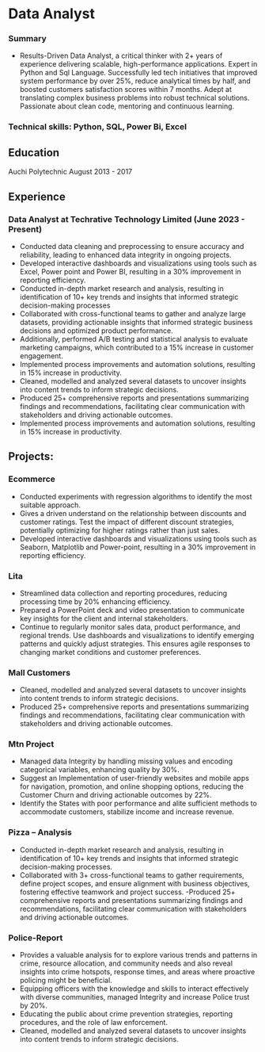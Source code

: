 # Data Analyst

### Summary

- Results-Driven Data Analyst, a critical thinker with 2+ years of experience delivering scalable, high-performance applications. Expert in Python and Sql Language. Successfully led tech initiatives that improved system performance by over 25%, reduce analytical times by half, and boosted customers satisfaction scores within 7 months. Adept at translating complex business problems into robust technical solutions. Passionate about clean code, mentoring and continuous learning.

### Technical skills: Python, SQL, Power Bi, Excel

## Education
Auchi Polytechnic      August 2013 - 2017

## Experience
### Data Analyst at Techrative Technology Limited			(June 2023  - Present)
-	Conducted data cleaning and preprocessing to ensure accuracy and reliability, leading to enhanced data integrity in ongoing projects.
-	Developed interactive dashboards and visualizations using tools such as Excel, Power point and Power BI, resulting in a 30% improvement in reporting efficiency.
-	Conducted in-depth market research and analysis, resulting in identification of 10+ key trends and insights that informed strategic decision-making processes
-	Collaborated with cross-functional teams to gather and analyze large datasets, providing actionable insights that informed strategic business decisions and  optimized product performance.
-	Additionally, performed A/B testing and statistical analysis to evaluate marketing campaigns, which contributed to a 15% increase in customer engagement.
-	Implemented process improvements and automation solutions, resulting in 15% increase in productivity.
-	Cleaned, modelled and analyzed several datasets to uncover insights into content trends to inform strategic decisions.
-	Produced 25+ comprehensive reports and presentations summarizing findings and recommendations, facilitating clear communication with stakeholders and driving actionable outcomes.
-	Implemented process improvements and automation solutions, resulting in 15%  increase in productivity.

## Projects:

### Ecommerce 							

- Conducted experiments with regression algorithms to identify the most suitable approach.
- Gives a driven understand on the relationship between discounts and customer ratings. Test the impact of different discount strategies, potentially optimizing for higher ratings rather than just sales.
- Developed interactive dashboards and visualizations using tools such as Seaborn, Matplotlib and Power-point, resulting in a 30% improvement in reporting efficiency.


### Lita

- Streamlined data collection and reporting procedures, reducing processing time  by  20% enhancing efficiency.
- Prepared a PowerPoint deck and video presentation to communicate key insights for the client and internal stakeholders.
-  Continue to regularly monitor sales data, product performance, and regional trends. Use dashboards and visualizations to identify emerging patterns and quickly adjust strategies. This ensures agile responses to changing market conditions and customer preferences.

### Mall Customers

- Cleaned, modelled and analyzed several datasets to uncover insights into content trends to inform strategic decisions.
- Produced 25+ comprehensive reports and presentations summarizing findings and recommendations, facilitating clear communication with stakeholders and driving actionable outcomes.


### Mtn Project

- Managed data Integrity by handling missing values and encoding categorical variables, enhancing quality by 30%.
- Suggest an Implementation of user-friendly websites and mobile apps for navigation, promotion, and online shopping options, reducing the Customer Churn and driving actionable outcomes by 22%.
- Identify the States with poor performance and alite sufficient methods to accommodate customers, stabilize income and increase revenue.

### Pizza – Analysis

- Conducted in-depth market research and analysis, resulting in identification of 10+ key trends and insights that informed strategic decision-making processes.
- Collaborated with 3+ cross-functional teams to gather requirements,  define project scopes, and ensure alignment with business objectives, fostering effective teamwork and project success.
-Produced 25+ comprehensive reports and presentations summarizing findings and recommendations, facilitating clear communication with stakeholders and driving actionable outcomes.


### Police-Report

- Provides a valuable analysis for to explore various trends and patterns in crime, resource allocation, and community needs and also reveal insights into crime hotspots, response times, and areas where proactive policing might be beneficial.
- Equipping officers with the knowledge and skills to interact effectively with diverse communities, managed Integrity and increase Police trust  by 20%.
- Educating the public about crime prevention strategies, reporting procedures, and the role of law enforcement.
- Cleaned, modelled and analyzed several datasets to uncover insights into content trends to inform strategic decisions.
